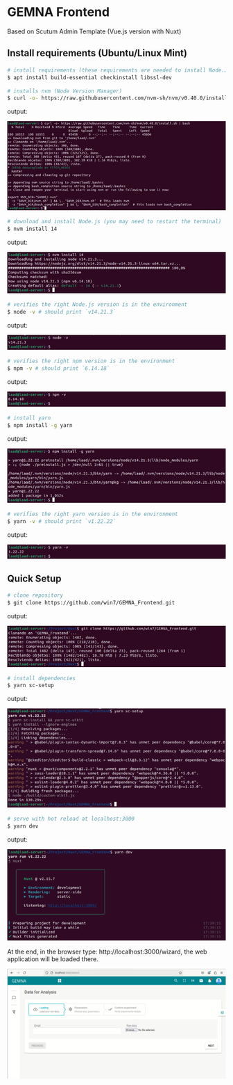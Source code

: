 # GEMNA Frontend
Based on Scutum Admin Template (Vue.js version with Nuxt)

## Install requirements (Ubuntu/Linux Mint)
``` bash
# install requirements (these requirements are needed to install Node.JS)
$ apt install build-essential checkinstall libssl-dev
```

``` bash
# installs nvm (Node Version Manager)
$ curl -o- https://raw.githubusercontent.com/nvm-sh/nvm/v0.40.0/install.sh | bash
```
output:

![Alt text](/setup_img/install_nvm.png)

``` bash
# download and install Node.js (you may need to restart the terminal)
$ nvm install 14
```
output:

![Alt text](/setup_img/install_node_14.png)

``` bash
# verifies the right Node.js version is in the environment
$ node -v # should print `v14.21.3`
```
output:

![Alt text](/setup_img/node_version.png)

``` bash
# verifies the right npm version is in the environment
$ npm -v # should print `6.14.18`
```
output:

![Alt text](/setup_img/npm_version.png)

``` bash
# install yarn
$ npm install -g yarn
```
output:

![Alt text](/setup_img/install_yarn.png)

``` bash
# verifies the right yarn version is in the environment
$ yarn -v # should print `v1.22.22`
```
output:

![Alt text](/setup_img/yarn_version.png)

## Quick Setup
``` bash
# clone repository
$ git clone https://github.com/win7/GEMNA_Frontend.git
```

output:

![Alt text](/setup_img/clone_frontend.png)

``` bash
# install dependencies
$ yarn sc-setup
```
output:

![Alt text](/setup_img/yarn_setup.png)

``` bash
# serve with hot reload at localhost:3000
$ yarn dev
```
output:

![Alt text](/setup_img/run_nuxt.png)

At the end, in the browser type: http://localhost:3000/wizard, the web application will be loaded there.

![Alt text](/setup_img/gemna_index.png)